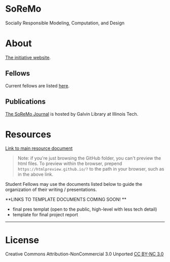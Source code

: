 # SoReMo
Socially Responsible Modeling, Computation, and Design

# About

[The initiative website](http://www.soremo.org).

## Fellows 

Current fellows are listed [here](http://www.soremo.org/fellows). 

## Publications

[The SoReMo Journal](http://journals.library.iit.edu/index.php/Soremo) is hosted by Galvin Library at Illinois Tech.


# Resources 

[Link to main resource document](https://htmlpreview.github.io/?https://github.com/Sondzus/SoReMo/blob/main/SoReMo-ResourcesForFellows.html)

>  Note: if you're just browsing the GitHub folder, you can't preview the html files. To preview within the browser, prepend `https://htmlpreview.github.io/?` to the path in your browser, such as in the above link. 

Student Fellows may use the documents listed below to guide the organization of their writing / presentations.  

**LINKS TO TEMPLATE DOCUMENTS COMING SOON! **
* final pres templat (open to the public, high-level with less tech detail)
* template for final project report

------ 

# License

Creative Commons Attribution-NonCommercial 3.0 Unported [CC BY-NC 3.0](https://creativecommons.org/licenses/by-nc/3.0/)
